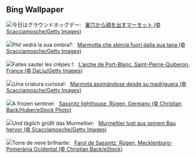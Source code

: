## Bing Wallpaper
![](https://www.bing.com/th?id=OHR.AlpineMarmot_JA-JP5712211606_UHD.jpg&w=1000)今日はグラウンドホッグデー:&nbsp;&ensp;[巣穴から顔を出すマーモット (© Scacciamosche/Getty Images)](https://www.bing.com/th?id=OHR.AlpineMarmot_JA-JP5712211606_UHD.jpg)
<br><br/>
![](https://www.bing.com/th?id=OHR.AlpineMarmot_IT-IT3513060995_UHD.jpg&w=1000)Phil vedrà la sua ombra?:&nbsp;&ensp;[Marmotta che sbircia fuori dalla sua tana (© Scacciamosche/Getty Images)](https://www.bing.com/th?id=OHR.AlpineMarmot_IT-IT3513060995_UHD.jpg)
<br><br/>
![](https://www.bing.com/th?id=OHR.Chandeleur_FR-FR6465418601_UHD.jpg&w=1000)Faites sauter les crêpes !:&nbsp;&ensp;[L’arche de Port-Blanc, Saint-Pierre-Quiberon, France (© DaLiu/Getty Images)](https://www.bing.com/th?id=OHR.Chandeleur_FR-FR6465418601_UHD.jpg)
<br><br/>
![](https://www.bing.com/th?id=OHR.AlpineMarmot_ES-ES0215898729_UHD.jpg&w=1000)¡Una criatura curiosa!:&nbsp;&ensp;[Marmota asomándose desde su madriguera (© Scacciamosche/Getty Images)](https://www.bing.com/th?id=OHR.AlpineMarmot_ES-ES0215898729_UHD.jpg)
<br><br/>
![](https://www.bing.com/th?id=OHR.HalbinselJasmund_EN-GB9035766828_UHD.jpg&w=1000)A frozen sentinel:&nbsp;&ensp;[Sassnitz lighthouse, Rügen, Germany (© Christian Back/Huber/eStock Photo)](https://www.bing.com/th?id=OHR.HalbinselJasmund_EN-GB9035766828_UHD.jpg)
<br><br/>
![](https://www.bing.com/th?id=OHR.AlpineMarmot_DE-DE8110603230_UHD.jpg&w=1000)Und täglich grüßt das Murmeltier:&nbsp;&ensp;[Murmeltier lugt aus seinem Bau hervor (© Scacciamosche/Getty Images)](https://www.bing.com/th?id=OHR.AlpineMarmot_DE-DE8110603230_UHD.jpg)
<br><br/>
![](https://www.bing.com/th?id=OHR.HalbinselJasmund_PT-BR2384900992_UHD.jpg&w=1000)Torre de neve brilhante:&nbsp;&ensp;[Farol de Sassnitz, Rügen, Mecklenburg-Pomerânia Ocidental (© Christian Back/eStock)](https://www.bing.com/th?id=OHR.HalbinselJasmund_PT-BR2384900992_UHD.jpg)
<br><br/>
